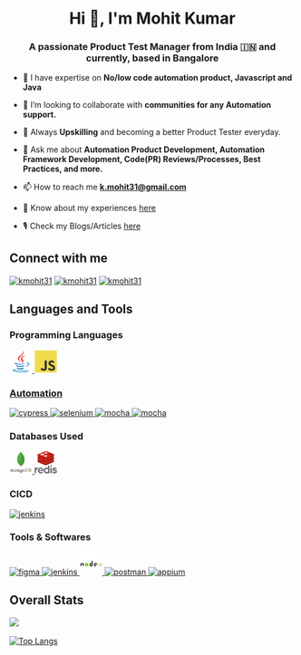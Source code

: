 <h1 align="center">Hi 👋, I'm Mohit Kumar</h1>
<h3 align="center">A passionate Product Test Manager from India 🇮🇳 and currently, based in Bangalore</h3>

- 🌱 I have expertise on **No/low code automation product, Javascript and Java**

- 👯 I’m looking to collaborate with **communities for any Automation support.**

- 🚀 Always **Upskilling** and becoming a better Product Tester everyday.

- 💬 Ask me about **Automation Product Development, Automation Framework Development, Code(PR) Reviews/Processes, Best Practices, and more.**

- 📫 How to reach me **k.mohit31@gmail.com**

- 📄 Know about my experiences [here](https://www.linkedin.com/in/mohkumar31/)

- 🎙️ Check my Blogs/Articles [here](https://www.linkedin.com/in/mohkumar31/recent-activity/posts/)



<h2 align="left">Connect with me</h2>

<p align="left">
<a href="https://twitter.com/kmohit31" target="blank"><img align="center" src="https://raw.githubusercontent.com/rahuldkjain/github-profile-readme-generator/master/src/images/icons/Social/twitter.svg" alt="kmohit31" height="30" width="40" /></a>
<a href="https://linkedin.com/in/mohkumar31/" target="blank"><img align="center" src="https://raw.githubusercontent.com/rahuldkjain/github-profile-readme-generator/master/src/images/icons/Social/linked-in-alt.svg" alt="kmohit31" height="30" width="40" /></a>
<a href="https://instagram.com/mohitkumar31/" target="blank"><img align="center" src="https://raw.githubusercontent.com/rahuldkjain/github-profile-readme-generator/master/src/images/icons/Social/instagram.svg" alt="kmohit31" height="30" width="40" /></a>
</p>

<h2 align="left">Languages and Tools</h2>

<h3 align="left">Programming Languages</h3>

<a href="https://www.java.com" target="_blank" rel="noreferrer"> <img src="https://raw.githubusercontent.com/devicons/devicon/master/icons/java/java-original.svg" alt="java" width="40" height="40"/> </a> <a href="https://developer.mozilla.org/en-US/docs/Web/JavaScript" target="_blank" rel="noreferrer"> <img src="https://raw.githubusercontent.com/devicons/devicon/master/icons/javascript/javascript-original.svg" alt="javascript" width="40" height="40"/> 

<h3 align="left">Automation</h3>

<a href="https://www.cypress.io" target="_blank" rel="noreferrer"> <img src="https://raw.githubusercontent.com/simple-icons/simple-icons/6e46ec1fc23b60c8fd0d2f2ff46db82e16dbd75f/icons/cypress.svg" alt="cypress" width="40" height="40"/> </a> <a href="https://www.selenium.dev" target="_blank" rel="noreferrer"> <img src="https://raw.githubusercontent.com/detain/svg-logos/780f25886640cef088af994181646db2f6b1a3f8/svg/selenium-logo.svg" alt="selenium" width="40" height="40"/> </a> <a href="https://mochajs.org" target="_blank" rel="noreferrer"> <img src="https://www.vectorlogo.zone/logos/mochajs/mochajs-icon.svg" alt="mocha" width="40" height="40"/> </a><a href="https://cucumber.io/" target="_blank" rel="noreferrer"> <img src="https://unpkg.com/simple-icons@6.0.0/icons/cucumber.svg" alt="mocha" width="40" height="40"/> </a>

<h3 align="left">Databases Used</h3>

<a href="https://www.mongodb.com/" target="_blank" rel="noreferrer"> <img src="https://raw.githubusercontent.com/devicons/devicon/master/icons/mongodb/mongodb-original-wordmark.svg" alt="mongodb" width="40" height="40"/> </a>
<a href="https://redis.io" target="_blank" rel="noreferrer"> <img src="https://raw.githubusercontent.com/devicons/devicon/master/icons/redis/redis-original-wordmark.svg" alt="redis" width="40" height="40"/> </a>

<h3 align="left">CICD</h3>

<a href="https://www.jenkins.io" target="_blank" rel="noreferrer"> <img src="https://www.vectorlogo.zone/logos/jenkins/jenkins-icon.svg" alt="jenkins" width="40" height="40"/> </a>

<h3 align="left">Tools & Softwares</h3>

<a href="https://www.figma.com/" target="_blank" rel="noreferrer"> <img src="https://www.vectorlogo.zone/logos/figma/figma-icon.svg" alt="figma" width="40" height="40"/> </a>
<a href="https://www.jenkins.io" target="_blank" rel="noreferrer"> <img src="https://www.vectorlogo.zone/logos/jenkins/jenkins-icon.svg" alt="jenkins" width="40" height="40"/> </a> 
<a href="https://nodejs.org" target="_blank" rel="noreferrer"> <img src="https://raw.githubusercontent.com/devicons/devicon/master/icons/nodejs/nodejs-original-wordmark.svg" alt="nodejs" width="40" height="40"/> </a> 
<a href="https://postman.com" target="_blank" rel="noreferrer"> <img src="https://www.vectorlogo.zone/logos/getpostman/getpostman-icon.svg" alt="postman" width="40" height="40"/> </a>
<a href="https://appium.io" target="_blank" rel="noreferrer"> <img src="https://freeicons.io/vector-and-svg-logos-01/appium-icon-2441.svg" alt="appium" width="40" height="40"/> </a>

<h2 align="left">Overall Stats</h2>

![](https://github-readme-stats.vercel.app/api?username=mohkumar&show_icons=true&count_private=true&include_all_commits=true)

[![Top Langs](https://github-readme-stats.vercel.app/api/top-langs/?username=mohkumar)](https://github.com/mohkumar/github-readme-stats)
